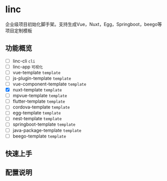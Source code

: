 # linc
企业级项目初始化脚手架。支持生成Vue，Nuxt，Egg，Springboot，beego等项目定制模板

## 功能概览
- [ ] linc-cli `cli`
- [ ] linc-app `可视化`
- [ ] vue-template `template`
- [ ] js-plugin-template `template`
- [ ] vue-component-template `template`
- [x] nuxt-template `template`
- [ ] mpvue-template `template`
- [ ] flutter-template `template`
- [ ] cordova-template `template`
- [ ] egg-template `template`
- [ ] nest-template `template`
- [ ] springboot-template `template`
- [ ] java-package-template `template`
- [ ] beego-template `template`

## 快速上手

## 配置说明
